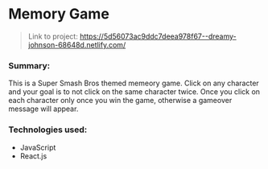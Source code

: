 # Memory Game

> Link to project:
https://5d56073ac9ddc7deea978f67--dreamy-johnson-68648d.netlify.com/

### Summary:
This is a Super Smash Bros themed memeory game. Click on any character and your goal is to not click on the same character twice. Once you click on each character only once you win the game, otherwise a gameover message will appear.

### Technologies used:
* JavaScript
* React.js
